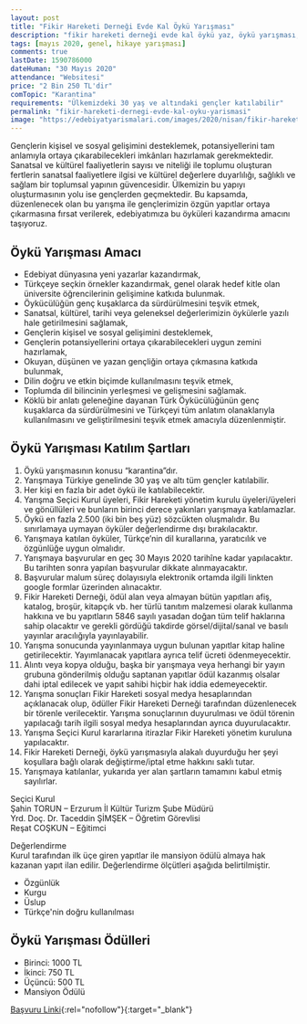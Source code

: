 ```yaml
---
layout: post
title: "Fikir Hareketi Derneği Evde Kal Öykü Yarışması"
description: "fikir hareketi derneği evde kal öykü yaz, öykü yarışması, öykü yarışmaları, para ödüllü yarışmalar 2020"
tags: [mayıs 2020, genel, hikaye yarışması]
comments: true
lastDate: 1590786000    
dateHuman: "30 Mayıs 2020" 
attendance: "Websitesi"
price: "2 Bin 250 TL'dir"
comTopic: "Karantina"
requirements: "Ülkemizdeki 30 yaş ve altındaki gençler katılabilir"
permalink: "fikir-hareketi-dernegi-evde-kal-oyku-yarismasi"
image: "https://edebiyatyarismalari.com/images/2020/nisan/fikir-hareketi-dernegi-evde-kal-oyku-yarismasi.jpg"
---
```


Gençlerin kişisel ve sosyal gelişimini desteklemek, potansiyellerini tam anlamıyla ortaya çıkarabilecekleri imkânları hazırlamak gerekmektedir.
Sanatsal ve kültürel faaliyetlerin sayısı ve niteliği ile toplumu oluşturan fertlerin sanatsal faaliyetlere ilgisi ve kültürel değerlere duyarlılığı, sağlıklı ve sağlam bir toplumsal yapının güvencesidir. Ülkemizin bu yapıyı oluşturmasının yolu ise gençlerden geçmektedir.
Bu kapsamda, düzenlenecek olan bu yarışma ile gençlerimizin özgün yapıtlar ortaya çıkarmasına fırsat verilerek, edebiyatımıza bu öyküleri kazandırma amacını taşıyoruz.  

## Öykü Yarışması Amacı
- Edebiyat dünyasına yeni yazarlar kazandırmak,
- Türkçeye seçkin örnekler kazandırmak, genel olarak hedef kitle olan üniversite öğrencilerinin gelişimine katkıda bulunmak.
- Öykücülüğün genç kuşaklarca da sürdürülmesini teşvik etmek,
- Sanatsal, kültürel, tarihi veya geleneksel değerlerimizin öykülerle yazılı hale getirilmesini sağlamak,
- Gençlerin kişisel ve sosyal gelişimini desteklemek,
- Gençlerin potansiyellerini ortaya çıkarabilecekleri uygun zemini hazırlamak,
- Okuyan, düşünen ve yazan gençliğin ortaya çıkmasına katkıda bulunmak,
- Dilin doğru ve etkin biçimde kullanılmasını teşvik etmek,
- Toplumda dil bilincinin yerleşmesi ve gelişmesini sağlamak.
- Köklü bir anlatı geleneğine dayanan Türk Öykücülüğünün genç kuşaklarca da sürdürülmesini ve Türkçeyi tüm anlatım olanaklarıyla kullanılmasını ve geliştirilmesini teşvik etmek amacıyla düzenlenmiştir.
 
## Öykü Yarışması Katılım Şartları
1. Öykü yarışmasının konusu “karantina”dır.
2. Yarışmaya Türkiye genelinde 30 yaş ve altı tüm gençler katılabilir.
3. Her kişi en fazla bir adet öykü ile katılabilecektir.
4. Yarışma Seçici Kurul üyeleri, Fikir Hareketi yönetim kurulu üyeleri/üyeleri ve gönüllüleri ve bunların birinci derece yakınları yarışmaya katılamazlar.
5. Öykü en fazla 2.500 (iki bin beş yüz) sözcükten oluşmalıdır. Bu sınırlamaya uymayan öyküler değerlendirme dışı bırakılacaktır.
6. Yarışmaya katılan öyküler, Türkçe’nin dil kurallarına, yaratıcılık ve özgünlüğe uygun olmalıdır.
7. Yarışmaya başvurular en geç 30 Mayıs 2020 tarihîne kadar yapılacaktır. Bu tarihten sonra yapılan başvurular dikkate alınmayacaktır.
8. Başvurular malum süreç dolayısıyla elektronik ortamda ilgili linkten google formlar üzerinden alınacaktır.
9. Fikir Hareketi Derneği, ödül alan veya almayan bütün yapıtları afiş, katalog, broşür, kitapçık vb. her türlü tanıtım malzemesi olarak kullanma hakkına ve bu yapıtların 5846 sayılı yasadan doğan tüm telif haklarına sahip olacaktır ve gerekli gördüğü takdirde görsel/dijital/sanal ve basılı yayınlar aracılığıyla yayınlayabilir.
10. Yarışma sonucunda yayınlanmaya uygun bulunan yapıtlar kitap haline getirilecektir. Yayımlanacak yapıtlara ayrıca telif ücreti ödenmeyecektir.
11. Alıntı veya kopya olduğu, başka bir yarışmaya veya herhangi bir yayın grubuna gönderilmiş olduğu saptanan yapıtlar ödül kazanmış olsalar dahi iptal edilecek ve yapıt sahibi hiçbir hak iddia edemeyecektir.
12. Yarışma sonuçları Fikir Hareketi sosyal medya hesaplarından açıklanacak olup, ödüller Fikir Hareketi Derneği tarafından düzenlenecek bir törenle verilecektir. Yarışma sonuçlarının duyurulması ve ödül törenin yapılacağı tarih ilgili sosyal medya hesaplarından ayrıca duyurulacaktır.
13. Yarışma Seçici Kurul kararlarına itirazlar Fikir Hareketi yönetim kuruluna yapılacaktır.
14. Fikir Hareketi Derneği, öykü yarışmasıyla alakalı duyurduğu her şeyi koşullara bağlı olarak değiştirme/iptal etme hakkını saklı tutar.
15. Yarışmaya katılanlar, yukarıda yer alan şartların tamamını kabul etmiş sayılırlar.

Seçici Kurul  
Şahin TORUN – Erzurum İl Kültür Turizm Şube Müdürü  
Yrd. Doç. Dr. Taceddin ŞİMŞEK – Öğretim Görevlisi  
Reşat COŞKUN – Eğitimci  

Değerlendirme  
Kurul tarafından ilk üçe giren yapıtlar ile mansiyon ödülü almaya hak kazanan yapıt ilan edilir. Değerlendirme ölçütleri aşağıda belirtilmiştir.
- Özgünlük
- Kurgu
- Üslup
- Türkçe'nin doğru kullanılması

## Öykü Yarışması Ödülleri
- Birinci: 1000 TL
- İkinci: 750 TL
- Üçüncü: 500 TL 
- Mansiyon Ödülü

[Başvuru Linki](https://docs.google.com/forms/d/e/1FAIpQLSeD_iKpS9ACFqIMBIbpUzgb1vFXfpN8XksBw8i_FQ1IsxOoHQ/viewform?ref=edebiyatyarismalari.com){:rel="nofollow"}{:target="_blank"}